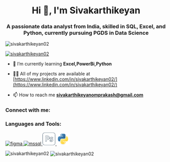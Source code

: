 <h1 align="center">Hi 👋, I'm Sivakarthikeyan</h1>
<h3 align="center">A passionate data analyst from India, skilled in SQL, Excel, and Python, currently pursuing PGDS in Data Science</h3>

<p align="left"> <img src="https://komarev.com/ghpvc/?username=sivakarthikeyan02&label=Profile%20views&color=0e75b6&style=flat" alt="sivakarthikeyan02" /> </p>

<p align="left"> <a href="https://github.com/ryo-ma/github-profile-trophy"><img src="https://github-profile-trophy.vercel.app/?username=sivakarthikeyan02" alt="sivakarthikeyan02" /></a> </p>

- 🌱 I’m currently learning **Excel,PowerBi,Python**

- 👨‍💻 All of my projects are available at [https://www.linkedin.com/in/sivakarthikeyan02/](https://www.linkedin.com/in/sivakarthikeyan02/)

- 📫 How to reach me **sivakarthikeyanomprakash@gmail.com**

<h3 align="left">Connect with me:</h3>
<p align="left">
</p>

<h3 align="left">Languages and Tools:</h3>
<p align="left"> <a href="https://www.figma.com/" target="_blank" rel="noreferrer"> <img src="https://www.vectorlogo.zone/logos/figma/figma-icon.svg" alt="figma" width="40" height="40"/> </a> <a href="https://www.microsoft.com/en-us/sql-server" target="_blank" rel="noreferrer"> <img src="https://www.svgrepo.com/show/303229/microsoft-sql-server-logo.svg" alt="mssql" width="40" height="40"/> </a> <a href="https://www.photoshop.com/en" target="_blank" rel="noreferrer"> <img src="https://raw.githubusercontent.com/devicons/devicon/master/icons/photoshop/photoshop-line.svg" alt="photoshop" width="40" height="40"/> </a> <a href="https://www.python.org" target="_blank" rel="noreferrer"> <img src="https://raw.githubusercontent.com/devicons/devicon/master/icons/python/python-original.svg" alt="python" width="40" height="40"/> </a> </p>

<p><img align="left" src="https://github-readme-stats.vercel.app/api/top-langs?username=sivakarthikeyan02&show_icons=true&locale=en&layout=compact" alt="sivakarthikeyan02" /></p>

<p>&nbsp;<img align="center" src="https://github-readme-stats.vercel.app/api?username=sivakarthikeyan02&show_icons=true&locale=en" alt="sivakarthikeyan02" /></p>
